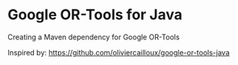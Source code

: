 # Google OR-Tools for Java

Creating a Maven dependency for Google OR-Tools 

Inspired by: https://github.com/oliviercailloux/google-or-tools-java